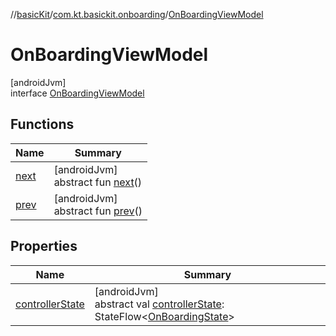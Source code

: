 //[basicKit](../../../index.md)/[com.kt.basickit.onboarding](../index.md)/[OnBoardingViewModel](index.md)

# OnBoardingViewModel

[androidJvm]\
interface [OnBoardingViewModel](index.md)

## Functions

| Name | Summary |
|---|---|
| [next](next.md) | [androidJvm]<br>abstract fun [next](next.md)() |
| [prev](prev.md) | [androidJvm]<br>abstract fun [prev](prev.md)() |

## Properties

| Name | Summary |
|---|---|
| [controllerState](controller-state.md) | [androidJvm]<br>abstract val [controllerState](controller-state.md): StateFlow&lt;[OnBoardingState](../-on-boarding-state/index.md)&gt; |
